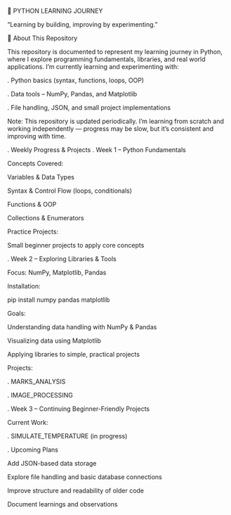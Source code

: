 🐍 PYTHON LEARNING JOURNEY

“Learning by building, improving by experimenting.”

📘 About This Repository

This repository is documented to represent my learning journey in Python, where I explore programming fundamentals, libraries, and real world applications.
I’m currently learning and experimenting with:

. Python basics (syntax, functions, loops, OOP)

. Data tools – NumPy, Pandas, and Matplotlib

. File handling, JSON, and small project implementations

Note: This repository is updated periodically.
I’m learning from scratch and working independently — progress may be slow, but it’s consistent and improving with time.

. Weekly Progress & Projects
. Week 1 – Python Fundamentals

Concepts Covered:

Variables & Data Types

Syntax & Control Flow (loops, conditionals)

Functions & OOP

Collections & Enumerators

Practice Projects:

Small beginner projects to apply core concepts

. Week 2 – Exploring Libraries & Tools

Focus: NumPy, Matplotlib, Pandas

Installation:

pip install numpy pandas matplotlib


Goals:

Understanding data handling with NumPy & Pandas

Visualizing data using Matplotlib

Applying libraries to simple, practical projects

Projects:

. MARKS_ANALYSIS

. IMAGE_PROCESSING

. Week 3 – Continuing Beginner-Friendly Projects

Current Work:

. SIMULATE_TEMPERATURE (in progress)

. Upcoming Plans

Add JSON-based data storage

Explore file handling and basic database connections

Improve structure and readability of older code

Document learnings and observations